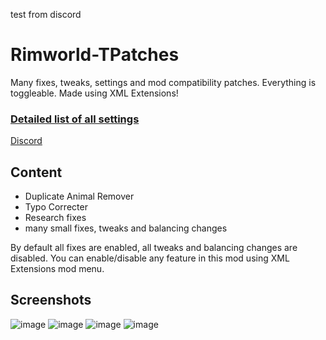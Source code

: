 test from discord
# Rimworld-TPatches
Many fixes, tweaks, settings and mod compatibility patches. Everything is toggleable. Made using XML Extensions!

### [Detailed list of all settings](https://docs.google.com/spreadsheets/d/1nhq6maAQgqy5VEXBN_rNa-neVqVlNxartAt38_Km4TA/edit?usp=sharing)

[Discord](https://discord.gg/dcVj4b5VwJ)


## Content
- Duplicate Animal Remover
- Typo Correcter
- Research fixes
- many small fixes, tweaks and balancing changes

By default all fixes are enabled, all tweaks and balancing changes are disabled. You can enable/disable any feature in this mod using XML Extensions mod menu.

## Screenshots
![image](https://user-images.githubusercontent.com/76593873/136654567-e1330d6d-cd69-415c-b2ca-fd76ffe32c59.png)
![image](https://user-images.githubusercontent.com/76593873/136654573-2c445c2f-33ae-4234-b340-f08e42304470.png)
![image](https://user-images.githubusercontent.com/76593873/136654598-85b571d1-6822-455c-8f91-4352f7b1ca23.png)
![image](https://user-images.githubusercontent.com/76593873/136654601-cf8e50ac-3712-423c-bd3d-803bfb16ffbf.png)
